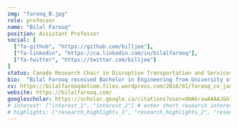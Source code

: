 ```yaml
---
img: "farooq_B.jpg"
role: professor
name: "Bilal Farooq"
position: Assistant Professor
social: [
  ["fa-github", "https://github.com/billjee"],
  ["fa-linkedin", "https://ca.linkedin.com/in/bilalfarooq"],
  ["fa-twitter", "https://twitter.com/billjee"]
]
status: Canada Research Chair in Disruptive Transportation and Services
bio:  "Bilal Farooq received Bachelor in Engineering from University of Engineering and Technology and Master in Computer Science from [Lahore University of Management Sciences](https://lums.edu.pk/), both in Pakistan. He worked in software industry for several years before starting his Ph.D in Transportation Engineering at [University of Toronto](https://www.utoronto.ca/) in 2006. From 2011-2013 he did his Post-Doctoral research at [EPFL](https://epfl.ch/), Switzerland. From 2013-2017 he worked as an Assistant Professor at [Polytechnique Montréal](http://www.polymtl.ca/), where in 2014 he was awarded [Québec Early Researcher Award](http://www.frqsc.gouv.qc.ca/bourses-et-subventions/consulter-les-programmes-remplir-une-demande/bourse?id=fnc8mcbz1433940868852). In 2018 he also received the [Early Researcher Award from Ontario](https://www.ontario.ca/page/early-researcher-awards)."
cv: https://bilalfarooqdotcom.files.wordpress.com/2018/01/farooq_cv_jan2018.pdf
website: https://bilalfarooq.com/
googlescholar: https://scholar.google.ca/citations?user=XHAkrswAAAAJ&hl=en
# interest: ["interest_1", "interest_2"] # enter short research interests (traffic signal, CAV, etc.), optional
# highlights: ["research_highlights_1", "research_highlights_2", "research_highlights_3"] # enter your research highlights here (awards, achievements, etc.), optional
---
```

